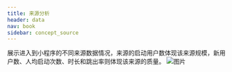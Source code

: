 ```yaml
---
title: 来源分析
header: data
nav: book
sidebar: concept_source
---
```


展示进入到小程序的不同来源数据情况，来源的启动用户数体现该来源规模，新用户数、人均启动次数、时长和跳出率则体现该来源的质量。
![图片](../../img/data/concept04.png)